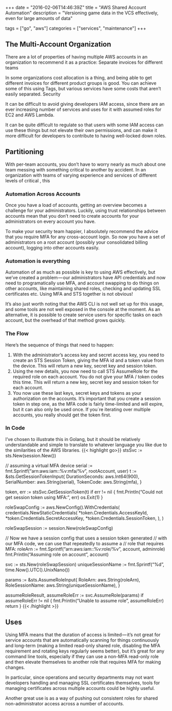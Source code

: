 +++
date = "2016-02-06T14:46:39Z"
title = "AWS Shared Account Automation"
description = "Versioning game data in the VCS effectively, even for large amounts of data"

tags = ["go", "aws"]
categories = ["services", "maintenance"]
+++

## The Multi-Account Organization
There are a lot of properties of having multiple AWS accounts in an organization to recommend it as a practice:
Separate invoices for different teams

In some organizations cost allocation is a thing, and being able to get different invoices for different product groups is good. You can achieve some of this using Tags, but various services have some costs that aren’t easily separated.
Security

It can be difficult to avoid giving developers IAM access, since there are an ever increasing number of services and uses for it with assumed roles for EC2 and AWS Lambda.

It can be quite difficult to regulate so that users with some IAM access can use these things but not elevate their own permissions, and can make it more difficult for developers to contribute to having well-locked down roles.

## Partitioning
With per-team accounts, you don’t have to worry nearly as much about one team messing with something critical to another by accident. In an organization with teams of varying experience and services of different levels of critical , this

### Automation Across Accounts
Once you have a load of accounts, getting an overview becomes a challenge for your administrators. Luckily, using trust relationships between accounts mean that you don’t need to create accounts for your administrators on every account you have.

To make your security team happier, I absolutely recommend the advice that you require MFA for any cross-account login.
So now you have a set of administrators on a root account (possibly your consolidated billing account), logging into other accounts easily.
### Automation is everything
Automation of as much as possible is key to using AWS effectively, but we’ve created a problem — our administrators have API credentials and now need to programatically use MFA, and account swapping to do things on other accounts, like maintaining shared roles, checking and updating SSL certificates etc. Using MFA and STS together is not obvious!

It’s also just worth noting that the AWS CLI is not well set up for this usage, and some tools are not well exposed in the console at the moment. As an alternative, it is possible to create service users for specific tasks on each account, but the overhead of that method grows quickly.
### The Flow
Here’s the sequence of things that need to happen:

1. With the administrator’s access key and secret access key, you need to create an STS Session Token, giving the MFA id and a token value from the device. This will return a new key, secret key and session token.
2. Using the new details, you now need to call STS AssumeRole for the required role on each account. You do not give your MFA / token codes this time. This will return a new key, secret key and session token for each account.
3. You now use these last keys, secret keys and tokens as your authorization on the accounts.
It’s important that you create a session token in step one, as the MFA code is fairly time-limited and will expire, but it can also only be used once. If you´re iterating over multiple accounts, you really should get the token first.

### In Code
I’ve chosen to illustrate this in Golang, but it should be relatively understandable and simple to translate to whatever language you like due to the similarities of the AWS libraries.
{{< highlight go>}}
stsSvc := sts.New(session.New())

// assuming a virtual MFA device
serial := fmt.Sprintf(“arn:aws:iam::%v:mfa/%v”, rootAccount, user)
t := &sts.GetSessionTokenInput{
    DurationSeconds: aws.Int64(900),
    SerialNumber: aws.String(serial),
    TokenCode: aws.String(mfa),
}

token, err := stsSvc.GetSessionToken(t)
if err != nil {
    fmt.Println(“Could not get session token using MFA:”, err)
    os.Exit(1)
}

roleSwapConfig := aws.NewConfig().WithCredentials(
    credentials.NewStaticCredentials(
        *token.Credentials.AccessKeyId,
        *token.Credentials.SecretAccessKey,
        *token.Credentials.SessionToken,
    ),
)

roleSwapSession := session.New(roleSwapConfig)

// Now we have a session config that uses a session token generated
// with our MFA code, we can use that repeatedly to assume a
// role that requires MFA:
roleArn := fmt.Sprintf(“arn:aws:iam::%v:role/%v”, account, adminrole)
fmt.Println(“Assuming role on account”, account)

svc := sts.New(roleSwapSession)
uniqueSessionName := fmt.Sprintf(“%d”, time.Now().UTC().UnixNano())

params := &sts.AssumeRoleInput{
    RoleArn: aws.String(roleArn),
    RoleSessionName: aws.String(uniqueSessionName),
}

assumeRoleResult, assumeRoleErr := svc.AssumeRole(params)
if assumeRoleErr != nil {
    fmt.Println(“Unable to assume role”, assumeRoleErr)
    return
}
{{< /highlight >}}
## Uses

Using MFA means that the duration of access is limited — it’s not great for service accounts that are automatically scanning for things continuously and long-term (making a limited read-only shared role, disabling the MFA requirement and rotating keys regularly seems better), but it’s great for any command line tools, especially if they can use a non-MFA read-only role and then elevate themselves to another role that requires MFA for making changes.

In particular, since operations and security departments may not want developers handling and managing SSL certificates themselves, tools for managing certificates across multiple accounts could be highly useful.

Another great use is as a way of pushing out consistent roles for shared non-administrator access across a number of accounts.
